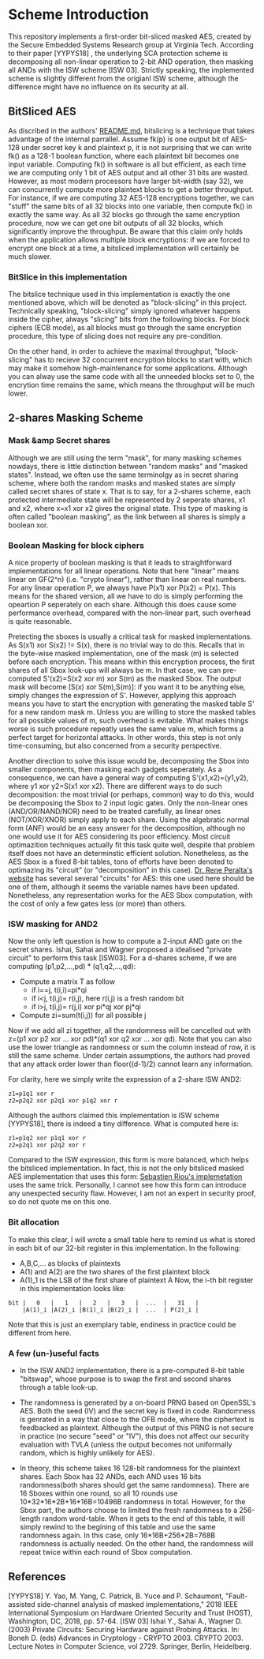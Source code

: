 # Scheme Introduction

This repository implements a first-order bit-sliced masked AES, created by the Secure Embedded Systems Research group at Virginia Tech. According to their paper \[YYPYS18\] , the underlying SCA protection scheme is decomposing all non-linear operation to 2-bit AND operation, then masking all ANDs with the ISW scheme \[ISW 03\]. Strictly speaking, the implemented scheme is slightly different from the origianl ISW scheme, although the difference might have no influence on its security at all.

## BitSliced AES
As discribed in the authors' [README.md](README.md), bitslicing is a technique that takes advantage of the internal parrallel. Assume fk\(p\) is one output bit of AES-128 under secret key k and plaintext p, it is not surprising that we can write fk\(\) as a 128-1 boolean function, where each plaintext bit becomes one input variable. Computing fk\(\) in software is all but efficient, as each time we are computing only 1 bit of AES output and all other 31 bits are wasted. However, as most modern processors have larger bit-width (say 32), we can concurrently compute more plaintext blocks to get a better throughput. For instance, if we are computing 32 AES-128 encryptions together, we can "stuff" the same bits of all 32 blocks into one variable, then compute fk\(\) in exactly the same way. As all 32 blocks go through the same encryption procedure, now we can get one bit outputs of all 32 blocks, which significantly improve the throughput. Be aware that this claim only holds when the application allows multiple block encryptions: if we are forced to encrypt one block at a time, a bitsliced implementation will certainly be much slower.     

### BitSlice in this implementation
The bitslice technique used in this implementation is exactly the one mentioned above, which will be denoted as "block-slicing" in this project. Technically speaking, "block-slicing" simply ignored whatever happens inside the cipher, always "slicing" bits from the following blocks. For block ciphers (ECB mode), as all blocks must go through the same encryption procedure, this type of slicing does not require any pre-condition.

On the other hand, in order to achieve the maximal throughput, "block-slicing" has to recieve 32 concurrent encryption blocks to start with, which may make it somehow high-maintenance for some applications. Although you can alway use the same code with all the unneeded blocks set to 0, the encrytion time remains the same, which means the throughput will be much lower.    

## 2-shares Masking Scheme

### Mask &amp Secret shares

Although we are still using the term "mask", for many masking schemes nowdays, there is little distinction between "random masks" and "masked states". Instead, we often use the same terminolgy as in secret sharing scheme, where both the random masks and masked states are simply called secret shares of state x. That is to say, for a 2-shares scheme, each protected intermediate state will be represented by 2 seperate shares, x1 and x2, where x=x1 xor x2 gives the original state. This type of masking is often called "boolean masking", as the link between all shares is simply a boolean xor.

### Boolean Masking for block ciphers
A nice property of boolean masking is that it leads to straightforward implementations for all linear operations. Note that here "linear" means linear on GF(2^n) (i.e. "crypto linear"), rather than linear on real numbers. For any linear operation P, we always have P(x1) xor P(x2) = P(x). This means for the shared version, all we have to do is simply performing the opeartion P seperately on each share. Although this does cause some performance overhead, compared with the non-linear part, such overhead is quite reasonable.

Pretecting the sboxes is usually a critical task for masked implementations. As S(x1) xor S(x2) != S(x), there is no trivial way to do this. Recalls that in the byte-wise masked implementation, one of the mask (m) is selected before each encryption. This means within this encryption process, the first shares of all Sbox look-ups will always be m. In that case, we can pre-computed S'(x2)=S(x2 xor m) xor S(m) as the masked Sbox. The output mask will become \[S(x) xor S(m),S(m)\]: if you want it to be anything else, simply changes the expression of S'. However, applying this approach means you have to start the encryption with generating the masked table S' for a new random mask m. Unless you are willing to store the masked tables for all possible values of m, such overhead is evitable. What makes things worse is such procedure repeatly uses the same value m, which forms a perfect target for horizontal attacks. In other words, this step is not only time-consuming, but also concerned from a security perspective.

Another direction to solve this issue would be, decomposing the Sbox into smaller components, then masking each gadgets seperately. As a consequence, we can have a general way of computing S'(x1,x2)=(y1,y2), where y1 xor y2=S(x1 xor x2). There are different ways to do such decomposition: the most trivial (or perhaps, common) way to do this, would be decomposing the Sbox to 2 input logic gates. Only the non-linear ones (AND/OR/NAND/NOR) need to be treated carefully, as linear ones (NOT/XOR/XNOR) simply apply to each share. Using the algebratic normal form (ANF) would be an easy answer for the decomposition, although no one would use it for AES considering its poor efficiency. Most circuit optimazition techniques actually fit this task quite well, despite that problem itself does not have an determinstic efficient solution. Nonetheless, as the AES Sbox is a fixed 8-bit tables, tons of efforts have been denoted to optimazing its "circuit" (or "decomposition" in this case). [Dr. Rene Peralta's website](http://cs-www.cs.yale.edu/homes/peralta/CircuitStuff/CMT.html) has several several "circuits" for AES: this one used here should be one of them, although it seems the variable names have been updated. Nonetheless, any representation works for the AES Sbox computation, with the cost of only a few gates less (or more) than others.

### ISW masking for AND2
Now the only left question is how to compute a 2-input AND gate on the secret shares. Ishai, Sahai and Wagner proposed a idealised "private circuit" to perform this task \[ISW03\]. For a d-shares scheme, if we are computing (p1,p2,...,pd) \* (q1,q2,...,qd):

- Compute a matrix T as follow
  - if i==j, t(i,i)=pi\*qi
  - if i<j,  t(i,j)= r(i,j), here r(i,j) is a fresh random bit
  - if i>j,  t(i,j)= r(j,i) xor pi\*qj xor pj\*qi
- Compute zi=sum(t(i,j)) for all possible j

Now if we add all zi together, all the randomness will be cancelled out with z=(p1 xor p2 xor ... xor pd)\*(q1 xor q2 xor ... xor qd). Note that you can also use the lower triangle as randomness or sum the column instead of row, it is still the same scheme. Under certain assumptions, the authors had proved that any attack order lower than floor((d-1)/2) cannot learn any information.

For clarity, here we simply write the expression of a 2-share ISW AND2:
```
z1=p1q1 xor r
z2=p2q2 xor p2q1 xor p1q2 xor r
```
Although the authors claimed this implementation is ISW scheme \[YYPYS18\], there is indeed a tiny difference. What is computed here is:
```
z1=p1q2 xor p1q1 xor r
z2=p2q1 xor p2q2 xor r
```
Compared to the ISW expression, this form is more balanced, which helps the bitsliced implementation. In fact, this is not the only bitsliced masked AES implementation that uses this form: [Sebastien Riou's implemetation](https://github.com/sebastien-riou/masked-bit-sliced-aes-128/blob/master/source/secure_aes_pbs.c]) uses the same trick. Personally, I cannot see how this form can introduce any unexpected security flaw. However, I am not an expert in security proof, so do not quote me on this one.

### Bit allocation
To make this clear, I will wrote a small table here to remind us what is stored in each bit of our 32-bit register in this implementation. In the following:
- A,B,C,... as blocks of plaintexts
- A(1) and A(2) are the two shares of the first plaintext block
- A(1)_1 is the LSB of the first share of plaintext A
Now, the i-th bit register in this implementation looks like:
```
bit |   0   |   1   |   2   |   3   |  ...  |   31   |
    |A(1)_i |A(2)_i |B(1)_i |B(2)_i |  ...  | P(2)_i |      
```
Note that this is just an exemplary table, endiness in practice could be different from here.

### A few (un-)useful facts
- In the ISW AND2 implementation, there is a pre-computed 8-bit table "bitswap", whose purpose is to swap the first and second shares through a table look-up.

- The randomness is generated by a on-board PRNG based on OpenSSL's AES. Both the seed (IV) and the secret key is fixed in code. Randomness is genrated in a way that close to the OFB mode, where the ciphertext is feedbacked as plaintext. Although the output of this PRNG is not secure in practice (no secure "seed" or "IV"), this does not affect our security evaluation with TVLA (unless the output becomes not uniformally random, which is highly unlikely for AES).

- In theory, this scheme takes 16 128-bit randomness for the plaintext shares. Each Sbox has 32 ANDs, each AND uses 16 bits randomness(both shares should get the same randomness). There are 16 Sboxes within one round, so all 10 rounds use 10\*32\*16\*2B+16\*16B=10496B randomness in total. However, for the Sbox part, the authors choose to limited the fresh randomness to a 256-length random word-table. When it gets to the end of this table, it will simply rewind to the begining of this table and use the same randomness again. In this case, only 16\*16B+256\*2B=768B randomness is actually needed. On the other hand, the randomness will repeat twice within each round of Sbox computation.

## References
\[YYPYS18\] Y. Yao, M. Yang, C. Patrick, B. Yuce and P. Schaumont, "Fault-assisted side-channel analysis of masked implementations," 2018 IEEE International Symposium on Hardware Oriented Security and Trust (HOST), Washington, DC, 2018, pp. 57-64.
\[ISW 03\] Ishai Y., Sahai A., Wagner D. (2003) Private Circuits: Securing Hardware against Probing Attacks. In: Boneh D. (eds) Advances in Cryptology - CRYPTO 2003. CRYPTO 2003. Lecture Notes in Computer Science, vol 2729. Springer, Berlin, Heidelberg.